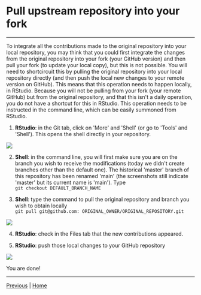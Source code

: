 # Pull upstream repository into your fork

***

To integrate all the contributions made to the original repository into your local repository, you may think that you could first integrate the changes from the original repository into your fork (your GitHub version) and then pull your fork (to update your local copy), but this is not possible. You will need to shortcircuit this by pulling the original repository into your local repository directly (and then push the local new changes to your remote version on GitHub). This means that this operation needs to happen locally, in RStudio. Because you will not be pulling from your fork (your remote GitHub) but from the original repository, and that this isn't a daily operation, you do not have a shortcut for this in RStudio. This operation needs to be instructed in the command line, which can be easily summoned from RStudio.

1. **RStudio**: in the Git tab, click on 'More' and 'Shell' (or go to 'Tools' and 'Shell'). This opens the shell directly in your repository.

 ![](./assets/open-shell.png)

2. **Shell**: in the command line, you will first make sure you are on the branch you wish to receive the modifications (today we didn't create branches other than the default one). The historical 'master' branch of this repository has been renamed 'main' (the screenshots still indicate 'master' but its current name is 'main'). Type  
`git checkout DEFAULT_BRANCH_NAME` 

3. **Shell**: type the command to pull the original repository and branch you wish to obtain locally  
`git pull git@github.com: ORIGINAL_OWNER/ORIGINAL_REPOSITORY.git`

 ![](./assets/command-line.png)

4. **RStudio**: check in the Files tab that the new contributions appeared.

5. **RStudio**: push those local changes to your GitHub repository

![](./assets/final-push.png)


You are done!

***

[Previous](./merge.md) | [Home](./README.md)
